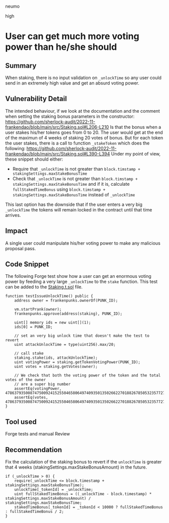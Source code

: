 neumo

high

# User can get much more voting power than he/she should

## Summary
When staking, there is no input validation on `_unlockTime` so any user could send in an extremely high value and get an absurd voting power.
## Vulnerability Detail
The intended behaviour, if we look at the documentation and the comment when setting the staking bonus parameters in the constructor:
https://github.com/sherlock-audit/2022-11-frankendao/blob/main/src/Staking.sol#L206-L210
Is that the bonus when a user stakes his/her tokens goes from 0 to 20. The user would get at the end of the maximun of 4 weeks of staking 20 votes of bonus.
But for each token the user stakes, there is a call to function `_stakeToken` which does the following:
https://github.com/sherlock-audit/2022-11-frankendao/blob/main/src/Staking.sol#L390-L394
Under my point of view, these snippet should either:
* Require that `_unlockTime` is not greater than `block.timstamp + stakingSettings.maxStakeBonusTime`
* Check that `_unlockTime` is not greater than `block.timstamp + stakingSettings.maxStakeBonusTime` and if it is, calculate `fullStakedTimeBonus` using `block.timstamp + stakingSettings.maxStakeBonusTime` instead of `_unlockTime`

This last option has the downside that if the user enters a very big `_unlockTime` the tokens will remain locked in the contract until that time arrives.


## Impact
A single user could manipulate his/her voting power to make any malicious proposal pass.

## Code Snippet
The following Forge test show how a user can get an enormous voting power by feeding a very large `_unlockTime` to the `stake` function. This test can be added to the [Staking.t.sol](https://github.com/sherlock-audit/2022-11-frankendao/blob/main/test/staking/Staking.t.sol) file.
```solidity
function testIssueUnlockTime() public {
	address owner = frankenpunks.ownerOf(PUNK_ID);

	vm.startPrank(owner);
	frankenpunks.approve(address(staking), PUNK_ID);

	uint[] memory ids = new uint[](1);
	ids[0] = PUNK_ID;

	// set an very big unlock time that doesn't make the test to revert
	uint attackUnlockTime = type(uint256).max/20;

	// call stake
	staking.stake(ids, attackUnlockTime);
	uint votingPower = staking.getTokenVotingPower(PUNK_ID);
	uint votes = staking.getVotes(owner);

	// We check that both the voting power of the token and the total votes of the owner
	// are a super big number
	assertEq(votingPower, 47863793500874750092415255046580649740935013502662270188267850532357727);
	assertEq(votes, 47863793500874750092415255046580649740935013502662270188267850532357727);
}
```

## Tool used

Forge tests and manual Review

## Recommendation
Fix the calculation of the staking bonus to revert if the `unlockTime` is greater that 4 weeks (stakingSettings.maxStakeBonusAmount) in the future.
```solidity
if (_unlockTime > 0) {
	require(_unlockTime <= block.timestamp + stakingSettings.maxStakeBonusTime);
	unlockTime[_tokenId] = _unlockTime;
	uint fullStakedTimeBonus = ((_unlockTime - block.timestamp) * stakingSettings.maxStakeBonusAmount) / stakingSettings.maxStakeBonusTime;
	stakedTimeBonus[_tokenId] = _tokenId < 10000 ? fullStakedTimeBonus : fullStakedTimeBonus / 2;
}
```
